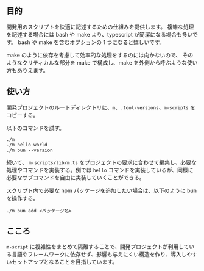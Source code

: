 ## 目的

開発用のスクリプトを快適に記述するための仕組みを提供します。
複雑な処理を記述する場合には bash や make より、typescript が簡潔になる場合も多いです。
bash や make を含むオプションの 1 つになると嬉しいです。

make のように依存を考慮して効率的な処理をするのには向かないので、
そのようなクリティカルな部分を make で構成し、make を外側から呼ぶような使い方もありえます。


## 使い方

開発プロジェクトのルートディレクトリに、`m`、`.tool-versions`、`m-scripts` をコピーする。

以下のコマンドを試す。

```
./m
./m hello world
./m bun --version
```

続いて、 `m-scripts/lib/m.ts` をプロジェクトの要求に合わせて編集し、必要な処理やコマンドを実装する。例では `hello` コマンドを実装しているが、同様に必要なサブコマンドを自由に実装していくことができる。

スクリプト内で必要な npm パッケージを追加したい場合は、以下のように bun を操作する。

```
./m bun add <パッケージ名>
```


## こころ

`m-script` に複雑性をまとめて隔離することで、開発プロジェクトが利用している言語やフレームワークに依存せず、影響も与えにくい構造を作り、導入しやすいセットアップとなることを目指しています。
